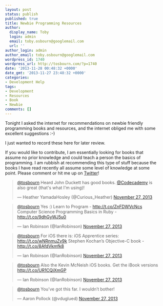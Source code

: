 ```yaml
---
layout: post
status: publish
published: true
title: Newbie Programming Resources
author:
  display_name: Toby
  login: admin
  email: toby.osbourn@googlemail.com
  url: ''
author_login: admin
author_email: toby.osbourn@googlemail.com
wordpress_id: 1740
wordpress_url: http://tosbourn.com/?p=1740
date: '2013-11-28 00:48:32 +0000'
date_gmt: '2013-11-27 23:48:32 +0000'
categories:
- Development Help
tags:
- Development
- Resources
- Book
- Newbie
comments: []
---
```

<p>Tonight I asked the internet for recommendations on newbie friendly programming books and resources, and the internet obliged me with some excellent suggestions :-)</p>
<p>I just wanted to record these here for later review.</p>
<p>If you would like to contribute, I am essentially looking for books that assume no prior knowledge and could teach a person the basics of programming. I am rubbish at recommending this type of stuff because the books I have read recently all assume some level of knowledge at some point. Please comment or hit me up on <a href="https://twitter.com/tosbourn/">Twitter</a>!</p>
<blockquote class="twitter-tweet" data-conversation="none" lang="en"><p><a href="https://twitter.com/tosbourn">@tosbourn</a> Heard John Duckett has good books. <a href="https://twitter.com/Codecademy">@Codecademy</a> is also great (that&#39;s what I&#39;m using)!</p>
<p>&mdash; Heather YamadaHosley (@Curious_Heather) <a href="https://twitter.com/Curious_Heather/statuses/405838269822140416">November 27, 2013</a></p></blockquote>
<blockquote class="twitter-tweet" data-conversation="none" lang="en"><p><a href="https://twitter.com/tosbourn">@tosbourn</a> Yes :) Learn to Program - <a href="http://t.co/ZnFDWVcNcs">http://t.co/ZnFDWVcNcs</a>&#10;&#10;Computer Science Programming Basics in Ruby - <a href="http://t.co/9dhGyWJ5u0">http://t.co/9dhGyWJ5u0</a></p>
<p>&mdash; Ian Robinson (@IanRobinson) <a href="https://twitter.com/IanRobinson/statuses/405838543714799616">November 27, 2013</a></p></blockquote>
<blockquote class="twitter-tweet" data-conversation="none" lang="en"><p><a href="https://twitter.com/tosbourn">@tosbourn</a> For iOS there is:&#10;&#10;iOS Apprentice series: <a href="http://t.co/wNRnmuZv9k">http://t.co/wNRnmuZv9k</a>&#10;&#10;Stephen Kochan’s Objective-C book - <a href="http://t.co/8AfdVkmfk8">http://t.co/8AfdVkmfk8</a></p>
<p>&mdash; Ian Robinson (@IanRobinson) <a href="https://twitter.com/IanRobinson/statuses/405839114119172096">November 27, 2013</a></p></blockquote>
<blockquote class="twitter-tweet" data-conversation="none" lang="en"><p><a href="https://twitter.com/tosbourn">@tosbourn</a> Also the Kevin McNeish iOS books. Get the iBook versions <a href="http://t.co/UR1CQiXmGP">http://t.co/UR1CQiXmGP</a></p>
<p>&mdash; Ian Robinson (@IanRobinson) <a href="https://twitter.com/IanRobinson/statuses/405839400413974528">November 27, 2013</a></p></blockquote>
<blockquote class="twitter-tweet" data-conversation="none" lang="en"><p><a href="https://twitter.com/tosbourn">@tosbourn</a> You’ve got this far. I wouldn’t bother!</p>
<p>&mdash; Aaron Pollock (@vduglued) <a href="https://twitter.com/vduglued/statuses/405842304256442368">November 27, 2013</a></p></blockquote>
<p><script async src="//platform.twitter.com/widgets.js" charset="utf-8"></script></p>
